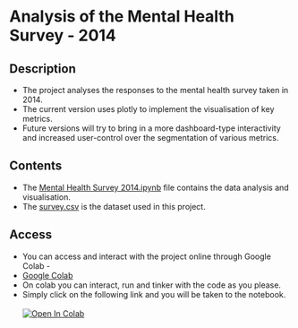 # Analysis of the Mental Health Survey - 2014

## Description
* The project analyses the responses to the mental health survey taken in 2014.   
* The current version uses plotly to implement the visualisation of key metrics. 
* Future versions will try to bring in a more dashboard-type interactivity and increased user-control over the segmentation of various metrics.

## Contents
* The [Mental Health Survey 2014.ipynb](https://github.com/alvin-98/mental-health-survey-2014/blob/main/Mental_Health_Survey_2014.ipynb) file contains the data analysis and visualisation.
* The [survey.csv](https://github.com/alvin-98/mental-health-survey-2014/blob/main/survey.csv) is the dataset used in this project.

## Access
* You can access and interact with the project online through Google Colab -
* [Google Colab](https://colab.research.google.com)
* On colab you can interact, run and tinker with the code as you please.
* Simply click on the following link and you will be taken to the notebook. <br><br>
[![Open In Colab](https://colab.research.google.com/assets/colab-badge.svg)](https://colab.research.google.com/drive/1Oqo39NRxxbf65UsoV3Yhu9ntKUlXdCrf?usp=sharing) 
